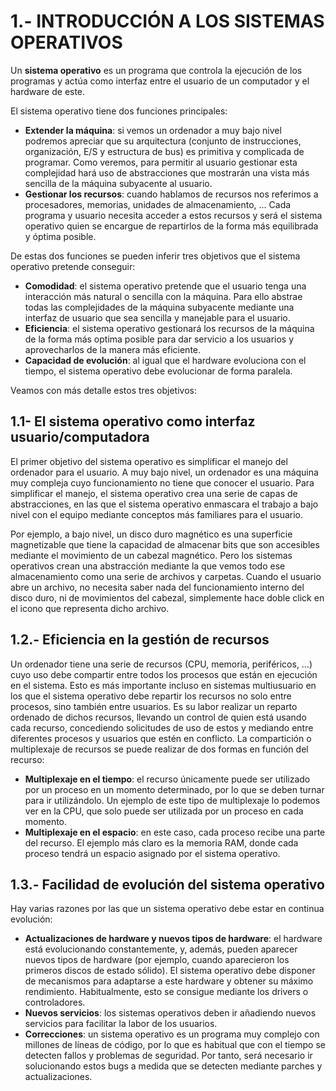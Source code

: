 # 1.- INTRODUCCIÓN A LOS SISTEMAS OPERATIVOS

Un **sistema operativo** es un programa que controla la ejecución de los programas y actúa como interfaz entre el usuario de un computador y el hardware de este. 

El sistema operativo tiene dos funciones principales:

- **Extender la máquina**: si vemos un ordenador a muy bajo nivel podremos apreciar que su arquitectura (conjunto de instrucciones, organización, E/S y estructura de bus) es primitiva y complicada de programar. Como veremos, para permitir al usuario gestionar esta complejidad hará uso de abstracciones que mostrarán una vista más sencilla de la máquina subyacente al usuario.
- **Gestionar los recursos**: cuando hablamos de recursos nos referimos a procesadores, memorias, unidades de almacenamiento, … Cada programa y usuario necesita acceder a estos recursos y será el sistema operativo quien se encargue de repartirlos de la forma más equilibrada y óptima posible.

De estas dos funciones se pueden inferir tres objetivos que el sistema operativo pretende conseguir:

- **Comodidad**: el sistema operativo pretende que el usuario tenga una interacción más natural o sencilla con la máquina. Para ello abstrae todas las complejidades de la máquina subyacente mediante una interfaz de usuario que sea sencilla y manejable para el usuario.
- **Eficiencia**: el sistema operativo gestionará los recursos de la máquina de la forma más optima posible para dar servicio a los usuarios y aprovecharlos de la manera más eficiente.
- **Capacidad de evolución**: al igual que el hardware evoluciona con el tiempo, el sistema operativo debe evolucionar de forma paralela.

Veamos con más detalle estos tres objetivos:


## 1.1- El sistema operativo como interfaz usuario/computadora

El primer objetivo del sistema operativo es simplificar el manejo del ordenador para el usuario. A muy bajo nivel, un ordenador es una máquina muy compleja cuyo funcionamiento no tiene que conocer el usuario. 
Para simplificar el manejo, el sistema operativo crea una serie de capas de abstracciones, en las que el sistema operativo enmascara el trabajo a bajo nivel con el equipo mediante conceptos más familiares para el usuario.

Por ejemplo, a bajo nivel, un disco duro magnético es una superficie magnetizable que tiene la capacidad de almacenar bits que son accesibles mediante el movimiento de un cabezal magnético. Pero los sistemas operativos crean una abstracción mediante la que vemos todo ese almacenamiento como una serie de archivos y carpetas. Cuando el usuario abre un archivo, no necesita saber nada del funcionamiento interno del disco duro, ni de movimientos del cabezal, simplemente hace doble click en el icono que representa dicho archivo.

## 1.2.- Eficiencia en la gestión de recursos

Un ordenador tiene una serie de recursos (CPU, memoria, periféricos, …) cuyo uso debe compartir entre todos los procesos que están en ejecución en el sistema. Esto es más importante incluso en sistemas multiusuario en los que el sistema operativo debe repartir los recursos no solo entre procesos, sino también entre usuarios. 
Es su labor realizar un reparto ordenado de dichos recursos, llevando un control de quien está usando cada recurso, concediendo solicitudes de uso de estos y mediando entre diferentes procesos y usuarios que estén en conflicto.
La compartición o multiplexaje de recursos se puede realizar de dos formas en función del recurso:

- **Multiplexaje en el tiempo**: el recurso únicamente puede ser utilizado por un proceso en un momento determinado, por lo que se deben turnar para ir utilizándolo. Un ejemplo de este tipo de multiplexaje lo podemos ver en la CPU, que solo puede ser utilizada por un proceso en cada momento.
- **Multiplexaje en el espacio**: en este caso, cada proceso recibe una parte del recurso. El ejemplo más claro es la memoria RAM, donde cada proceso tendrá un espacio asignado por el sistema operativo.


## 1.3.- Facilidad de evolución del sistema operativo

Hay varias razones por las que un sistema operativo debe estar en continua evolución:

- **Actualizaciones de hardware y nuevos tipos de hardware**: el hardware está evolucionando constantemente, y, además, pueden aparecer nuevos tipos de hardware (por ejemplo, cuando aparecieron los primeros discos de estado sólido). El sistema operativo debe disponer de mecanismos para adaptarse a este hardware y obtener su máximo rendimiento. Habitualmente, esto se consigue mediante los drivers o controladores.
- **Nuevos servicios**: los sistemas operativos deben ir añadiendo nuevos servicios para facilitar la labor de los usuarios.
- **Correcciones**: un sistema operativo es un programa muy complejo con millones de líneas de código, por lo que es habitual que con el tiempo se detecten fallos y problemas de seguridad. Por tanto, será necesario ir solucionando estos bugs a medida que se detecten mediante parches y actualizaciones.


